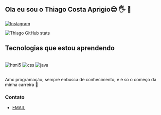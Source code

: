 ## Ola eu sou o Thiago Costa Aprigio😎 🖐️ 👋

[![Instagram](https://img.shields.io/badge/Instagram-E4405F?style=for-the-badge&logo=instagram&logoColor=white)](https://instagram.com/thiago_costaa_01)

![Thiago GitHub stats](https://github-readme-stats.vercel.app/api?username=Thiagoaprigio&show_icons=true&theme=radical)

## Tecnologias que estou aprendendo

<div style= "display: inline_block"><br/>
    <img aling= "center" alt= "html5" src=https://img.shields.io/badge/HTML5-E34F26?style=for-the-badge&logo=html5&logoColor=white>
    <img aling= "center" alt= "css" src=https://img.shields.io/badge/CSS3-1572B6?style=for-the-badge&logo=css3&logoColor=white>
    <img aling= "center" alt= "java" src=https://img.shields.io/badge/Java-ED8B00?style=for-the-badge&logo=openjdk&logoColor=white>
</div><br/>

Amo programação, sempre enbusca de conhecimento, e é so o começo da minha carreira 🚀

### Contato

- [EMAIL](https://thiagocastle2015@gmail.com/)<br/>
